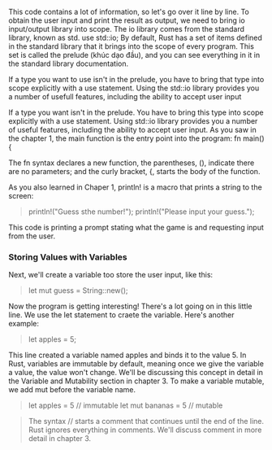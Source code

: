 This code contains a lot of information, so let's go over it line by line. To obtain the user input and print the result as output, we need to bring io input/output library into scope. The io library comes from the standard library, known as std.
use std::io;
By default, Rust has a set of items defined in the standard library that it brings into the scope of every program. This set is called the prelude (khúc dạo đầu), and you can see everything in it in the standard library documentation.

If a type you want to use isn't in the prelude, you have to bring that type into scope explicitly with a use statement. Using the std::io library provides you a number of usefull features, including the ability to accept user input

If a type you want isn't in the prelude. You have to bring this type into scope explicitly with a use statement. Using std::io library provides you a number of useful features, including the ability to accept user input.
As you saw in the chapter 1, the main function is the entry point into the program:
fn main() {

The fn syntax declares a new function, the parentheses, (), indicate there are no parameters; and the curly bracket, {, starts the body of the function.

As you also learned in Chaper 1, println! is a macro that prints a string to the screen:

> println!("Guess sthe number!");
> println!("Please input your guess.");

This code is printing a prompt stating what the game is and requesting input from the user.

### Storing Values with Variables

Next, we'll create a variable too store the user input, like this:

> let mut guess = String::new();

Now the program is getting interesting! There's a lot going on in this little line. We use the let statement to craete the variable. Here's another example:

> let apples = 5;

This line created a variable named apples and binds it to the value 5. In Rust, variables are immutable by default, meaning once we give the variable a value, the value won't change. We'll be discussing this concept in detail in the Variable and Mutability section in chapter 3. To make a variable mutable, we add mut before the variable name.

> let apples = 5 // immutable
> let mut bananas = 5 // mutable

> The syntax // starts a comment that continues until the end of the line. Rust ignores everything in comments. We'll discuss comment in more detail in chapter 3.
